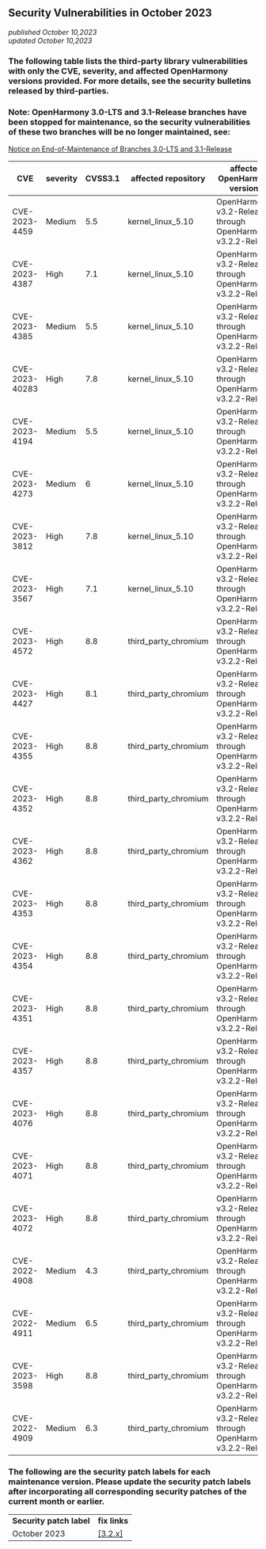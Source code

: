 ## Security Vulnerabilities in October 2023
_published October 10,2023_<br/>
_updated October 10,2023_

### The following table lists the third-party library vulnerabilities with only the CVE, severity, and affected OpenHarmony versions provided. For more details, see the security bulletins released by third-parties.
### Note: OpenHarmony 3.0-LTS and 3.1-Release branches have been stopped for maintenance, so the security vulnerabilities of these two branches will be no longer maintained, see:
[Notice on End-of-Maintenance of Branches 3.0-LTS and 3.1-Release](https://gitcode.com/openharmony/release-management/blob/master/OpenHarmony%203.0-LTS%E5%92%8C3.1-Release%E5%88%86%E6%94%AF%E5%81%9C%E6%AD%A2%E7%BB%B4%E6%8A%A4%E5%85%AC%E5%91%8A.md)


| CVE | severity | CVSS3.1 | affected repository |affected OpenHarmony versions | fix link |
| --- | -------- | ------- | --------------------| ---------------------------- | -------- |
| CVE-2023-4459  | Medium | 5.5 |kernel_linux_5.10       | OpenHarmony-v3.2-Release through OpenHarmony-v3.2.2-Release | [3.2.x](https://gitee.com/openharmony/kernel_linux_5.10/pulls/1023) |
| CVE-2023-4387  | High | 7.1 |kernel_linux_5.10       | OpenHarmony-v3.2-Release through OpenHarmony-v3.2.2-Release | [3.2.x](https://gitee.com/openharmony/kernel_linux_5.10/pulls/1023) |
| CVE-2023-4385  | Medium | 5.5 |kernel_linux_5.10       | OpenHarmony-v3.2-Release through OpenHarmony-v3.2.2-Release | [3.2.x](https://gitee.com/openharmony/kernel_linux_5.10/pulls/1023) |
| CVE-2023-40283 | High | 7.8 |kernel_linux_5.10       | OpenHarmony-v3.2-Release through OpenHarmony-v3.2.2-Release | [3.2.x](https://gitee.com/openharmony/kernel_linux_5.10/pulls/1027) |
| CVE-2023-4194  | Medium | 5.5 |kernel_linux_5.10       | OpenHarmony-v3.2-Release through OpenHarmony-v3.2.2-Release | [3.2.x](https://gitee.com/openharmony/kernel_linux_5.10/pulls/1013) |
| CVE-2023-4273  | Medium | 6   |kernel_linux_5.10       | OpenHarmony-v3.2-Release through OpenHarmony-v3.2.2-Release | [3.2.x](https://gitee.com/openharmony/kernel_linux_5.10/pulls/1013) |
| CVE-2023-3812  | High | 7.8 |kernel_linux_5.10       | OpenHarmony-v3.2-Release through OpenHarmony-v3.2.2-Release | [3.2.x](https://gitee.com/openharmony/kernel_linux_5.10/pulls/1013) |
| CVE-2023-3567  | High | 7.1 |kernel_linux_5.10       | OpenHarmony-v3.2-Release through OpenHarmony-v3.2.2-Release | [3.2.x](https://gitee.com/openharmony/kernel_linux_5.10/pulls/1013) |
| CVE-2023-4572  | High | 8.8 |third_party_chromium    | OpenHarmony-v3.2-Release through OpenHarmony-v3.2.2-Release | [3.2.x](https://gitee.com/openharmony/web_webview/pulls/988) |
| CVE-2023-4427  | High | 8.1 |third_party_chromium    | OpenHarmony-v3.2-Release through OpenHarmony-v3.2.2-Release | [3.2.x](https://gitee.com/openharmony/web_webview/pulls/961) |
| CVE-2023-4355  | High | 8.8 |third_party_chromium    | OpenHarmony-v3.2-Release through OpenHarmony-v3.2.2-Release | [3.2.x](https://gitee.com/openharmony/web_webview/pulls/961) |
| CVE-2023-4352  | High | 8.8 |third_party_chromium    | OpenHarmony-v3.2-Release through OpenHarmony-v3.2.2-Release | [3.2.x](https://gitee.com/openharmony/web_webview/pulls/961) |
| CVE-2023-4362  | High | 8.8 |third_party_chromium    | OpenHarmony-v3.2-Release through OpenHarmony-v3.2.2-Release | [3.2.x](https://gitee.com/openharmony/web_webview/pulls/961) |
| CVE-2023-4353  | High | 8.8 |third_party_chromium    | OpenHarmony-v3.2-Release through OpenHarmony-v3.2.2-Release | [3.2.x](https://gitee.com/openharmony/web_webview/pulls/961) |
| CVE-2023-4354  | High | 8.8 |third_party_chromium    | OpenHarmony-v3.2-Release through OpenHarmony-v3.2.2-Release | [3.2.x](https://gitee.com/openharmony/web_webview/pulls/961) |
| CVE-2023-4351  | High | 8.8 |third_party_chromium    | OpenHarmony-v3.2-Release through OpenHarmony-v3.2.2-Release | [3.2.x](https://gitee.com/openharmony/web_webview/pulls/961) |
| CVE-2023-4357  | High | 8.8 |third_party_chromium    | OpenHarmony-v3.2-Release through OpenHarmony-v3.2.2-Release | [3.2.x](https://gitee.com/openharmony/web_webview/pulls/961) |
| CVE-2023-4076  | High | 8.8 |third_party_chromium    | OpenHarmony-v3.2-Release through OpenHarmony-v3.2.2-Release | [3.2.x](https://gitee.com/openharmony/web_webview/pulls/935) |
| CVE-2023-4071  | High | 8.8 |third_party_chromium    | OpenHarmony-v3.2-Release through OpenHarmony-v3.2.2-Release | [3.2.x](https://gitee.com/openharmony/web_webview/pulls/935) |
| CVE-2023-4072  | High | 8.8 |third_party_chromium    | OpenHarmony-v3.2-Release through OpenHarmony-v3.2.2-Release | [3.2.x](https://gitee.com/openharmony/web_webview/pulls/935) |
| CVE-2022-4908  | Medium | 4.3 |third_party_chromium    | OpenHarmony-v3.2-Release through OpenHarmony-v3.2.2-Release | [3.2.x](https://gitee.com/openharmony/web_webview/pulls/935) |
| CVE-2022-4911  | Medium | 6.5 |third_party_chromium    | OpenHarmony-v3.2-Release through OpenHarmony-v3.2.2-Release | [3.2.x](https://gitee.com/openharmony/web_webview/pulls/935) |
| CVE-2023-3598  | High | 8.8 |third_party_chromium    | OpenHarmony-v3.2-Release through OpenHarmony-v3.2.2-Release | [3.2.x](https://gitee.com/openharmony/web_webview/pulls/919) |
| CVE-2022-4909  | Medium | 6.3 |third_party_chromium    | OpenHarmony-v3.2-Release through OpenHarmony-v3.2.2-Release | [3.2.x](https://gitee.com/openharmony/web_webview/pulls/919) |

### The following are the security patch labels for each maintenance version. Please update the security patch labels after incorporating all corresponding security patches of the current month or earlier.

<table>
	<tr>
		<td style="font-weight: bold">Security patch label</td>
		<td style="font-weight: bold">fix links</td>
	</tr>
	<tr>
		<td rowspan="3">October 2023</td>
		<td><a href="https://gitee.com/openharmony/startup_init/pulls/2244">[3.2.x]</a></td>
	</tr>
</table>